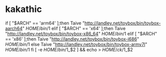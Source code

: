# kakathic
if [ "$ARCH" == 'arm64' ];then
Taive "http://landley.net/toybox/bin/toybox-aarch64" $HOME/bin/$1
elif [ "$ARCH" == 'x64' ];then
Taive "http://landley.net/toybox/bin/toybox-x86_64" $HOME/bin/$1
elif [ "$ARCH" == 'x86' ];then
Taive "http://landley.net/toybox/bin/toybox-i686" $HOME/bin/$1
else
Taive "http://landley.net/toybox/bin/toybox-armv7l" $HOME/bin/$1
fi
[ -e $HOME/bin/$1_$2 ] && echo > $HOME/ck/$1_$2


